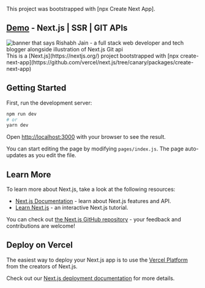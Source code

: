 This project was bootstrapped with [npx Create Next App].

## [Demo](https://git-repo-api.vercel.app) - Next.js | SSR | GIT APIs
<img src="https://github.com/rish-hub/fetch-git-repos-nextjs/blob/master/public/img/git-fetch.gif" alt="banner that says Rishabh Jain - a full stack web developer and tech blogger alongside illustration of Next.js Git api"> 
This is a [Next.js](https://nextjs.org/) 
project bootstrapped with 
[npx create-next-app](https://github.com/vercel/next.js/tree/canary/packages/create-next-app)

## Getting Started

First, run the development server:

```bash
npm run dev
# or
yarn dev
```

Open [http://localhost:3000](http://localhost:3000) with your browser to see the result.

You can start editing the page by modifying `pages/index.js`. The page auto-updates as you edit the file.

## Learn More

To learn more about Next.js, take a look at the following resources:

- [Next.js Documentation](https://nextjs.org/docs) - learn about Next.js features and API.
- [Learn Next.js](https://nextjs.org/learn) - an interactive Next.js tutorial.

You can check out [the Next.js GitHub repository](https://github.com/vercel/next.js/) - your feedback and contributions are welcome!

## Deploy on Vercel

The easiest way to deploy your Next.js app is to use the [Vercel Platform](https://vercel.com/import?utm_medium=default-template&filter=next.js&utm_source=create-next-app&utm_campaign=create-next-app-readme) from the creators of Next.js.

Check out our [Next.js deployment documentation](https://nextjs.org/docs/deployment) for more details.
